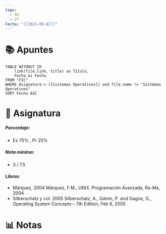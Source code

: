 ```yaml
---
tags:
  - SO
  - 2º
Fecha: "[[2023-09-07]]"
---
```

# 📚 Apuntes

```dataview
TABLE WITHOUT ID
	link(file.link, title) as Título,
	Fecha as Fecha
FROM "FIC"
WHERE Asignatura = [[Sistemas Operativos]] and file.name != "Sistemas Operativos"
SORT Fecha ASC
```

# 💾 Asignatura

##### Porcentaje:
* Ex 75% , Pr 25%
##### Nota mínima: 
* 3 / 7.5

#### Libros:
* Márquez, 2004 Márquez, F.M., UNIX. Programación Avanzada, Ra-Ma, 2004
* Silberschatz y col. 2005 Silberschatz, A., Galvin, P. and Gagne, G., Operating System Concepts – 7th Edition, Feb 6, 2005

# 📊 Notas

